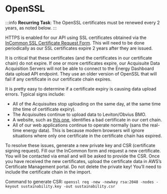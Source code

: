 # OpenSSL

:::info
**Recurring Task**: The OpenSSL certificates must be renewed every 2 years, as noted below.
:::

HTTPS is enabled for our API using SSL certificates obtained via the [InCommon SSL Certificate Request Form](https://is.oregonstate.edu/webform/incommon-ssl-certificate-request-preferred-ssl-option). This will need to be done periodically as our SSL certificates expire 2 years after they are issued.

It is critical that these certificates (and the certificates in our certificate chain) do not expire. If one or more certificates expire, our Acquisuite Data Acquisition Servers will not be able to connect to the Energy Dashboard data upload API endpoint. They use an older version of OpenSSL that will fail if any certificate in our certificate chain expires.

It is pretty easy to determine if a certificate expiry is causing data upload errors. Typical signs include:

- All of the Acquisuites stop uploading on the same day, at the same time (the time of certificate expiry).
- The Acquisuites continue to upload data to Leviton/Obvius BMO.
- A website, such as [this one](https://www.sslshopper.com/ssl-checker.html), identifies a bad certificate in our cert chain.
- All of our web applications continue to operate normally (sans the real-time energy data). This is because modern browsers will ignore situations where only one certificate in the certificate chain has expired.

To resolve these issues, generate a new private key and CSR (certificate signing request). Fill our the InCommon form and request a new certificate. You will be contacted via email and will be asked to provide the CSR. Once you have received the new certificates, upload the certificate data in AWS’s Certificate Management portal. Do not delete the private key! You’ll need to include the certificate chain in the import.

Command to generate CSR:
`openssl req -new -newkey rsa:2048 -nodes -keyout sustainability.key -out sustainability.csr`
